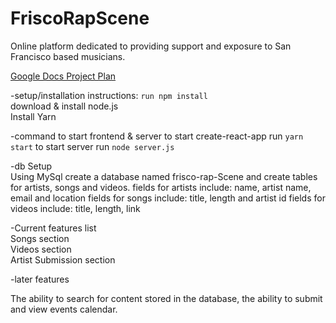 # FriscoRapScene
Online platform dedicated to providing support and exposure to San Francisco based musicians.

[Google Docs Project Plan](https://docs.google.com/document/d/1VeNOotN3L_lYcabDLT5oVjgLYO6SmqnziV2deHRebAQ)

-setup/installation instructions:
``run npm install`` <br/>
download & install node.js <br/>
Install Yarn 


-command to start frontend & server
to start create-react-app run ``yarn start``
to start server run ``node server.js``

-db Setup <br/>
Using MySql
create a database named frisco-rap-Scene
and create tables for artists, songs and videos.
fields for artists include: name, artist name, email and location
fields for songs include: title, length and artist id
fields for videos include: title, length, link


-Current features list <br/>
Songs section <br/>
Videos section <br/>
Artist Submission section

-later features

The ability to search for content stored in the database, the ability to submit and view events calendar. 
